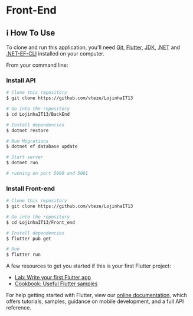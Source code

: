 # Front-End

## :information_source: How To Use

To clone and run this application, you'll need [Git](https://git-scm.com), [Flutter][flutter], [JDK][jdk], [.NET][.net] and [.NET-EF-CLI][.net-ef-cli] installed on your computer.

From your command line:

### Install API

```bash
# Clone this repository
$ git clone https://github.com/vteze/LojinhaIT13

# Go into the repository
$ cd LojinhaIT13/BackEnd

# Install dependencies
$ dotnet restore

# Run Migrations
$ dotnet ef database update

# Start server
$ dotnet run

# running on port 5000 and 5001
```

### Install Front-end

```bash
# Clone this repository
$ git clone https://github.com/vteze/LojinhaIT13

# Go into the repository
$ cd LojinhaIT13/Front_end

# Install dependencies
$ flutter pub get

# Run
$ flutter run
```

A few resources to get you started if this is your first Flutter project:

- [Lab: Write your first Flutter app](https://flutter.dev/docs/get-started/codelab)
- [Cookbook: Useful Flutter samples](https://flutter.dev/docs/cookbook)

For help getting started with Flutter, view our
[online documentation](https://flutter.dev/docs), which offers tutorials,
samples, guidance on mobile development, and a full API reference.

[flutter]: https://flutter.dev/?gclid=CjwKCAjw1JeJBhB9EiwAV612y7RdQQLy091TGCihjdJTxkM8AOlKm-63n4RvVdA1nQIFmq3BedG8zBoCdkYQAvD_BwE&gclsrc=aw.ds
[jdk]: https://developers.redhat.com/products/openjdk/download?sc_cid7013a000002vuYUAAY&gclid=CjwKCAjw1JeJBhB9EiwAV612y1GfDQdg-NBCBblH-03wPZ1vW07jEu1bTmzCLT4LItuhwFvr6mmhkBoC8g8QAvD_BwE
[.net]: https://dotnet.microsoft.com/download/dotnet/thank-you/sdk-5.0.400-windows-x64-installer
[.net-ef-cli]: https://docs.microsoft.com/en-us/ef/core/cli/dotnet
